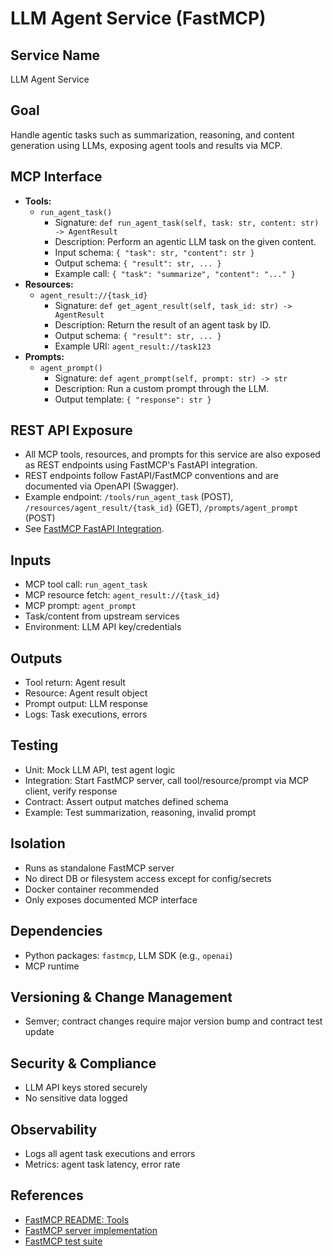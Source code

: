 # LLM Agent Service (FastMCP)

## Service Name
LLM Agent Service

## Goal
Handle agentic tasks such as summarization, reasoning, and content generation using LLMs, exposing agent tools and results via MCP.

## MCP Interface
- **Tools:**
  - `run_agent_task()`
    - Signature: `def run_agent_task(self, task: str, content: str) -> AgentResult`
    - Description: Perform an agentic LLM task on the given content.
    - Input schema: `{ "task": str, "content": str }`
    - Output schema: `{ "result": str, ... }`
    - Example call: `{ "task": "summarize", "content": "..." }`
- **Resources:**
  - `agent_result://{task_id}`
    - Signature: `def get_agent_result(self, task_id: str) -> AgentResult`
    - Description: Return the result of an agent task by ID.
    - Output schema: `{ "result": str, ... }`
    - Example URI: `agent_result://task123`
- **Prompts:**
  - `agent_prompt()`
    - Signature: `def agent_prompt(self, prompt: str) -> str`
    - Description: Run a custom prompt through the LLM.
    - Output template: `{ "response": str }`

## REST API Exposure
- All MCP tools, resources, and prompts for this service are also exposed as REST endpoints using FastMCP's FastAPI integration.
- REST endpoints follow FastAPI/FastMCP conventions and are documented via OpenAPI (Swagger).
- Example endpoint: `/tools/run_agent_task` (POST), `/resources/agent_result/{task_id}` (GET), `/prompts/agent_prompt` (POST)
- See [FastMCP FastAPI Integration](../../fastmcp/README.md#fastapi-integration).

## Inputs
- MCP tool call: `run_agent_task`
- MCP resource fetch: `agent_result://{task_id}`
- MCP prompt: `agent_prompt`
- Task/content from upstream services
- Environment: LLM API key/credentials

## Outputs
- Tool return: Agent result
- Resource: Agent result object
- Prompt output: LLM response
- Logs: Task executions, errors

## Testing
- Unit: Mock LLM API, test agent logic
- Integration: Start FastMCP server, call tool/resource/prompt via MCP client, verify response
- Contract: Assert output matches defined schema
- Example: Test summarization, reasoning, invalid prompt

## Isolation
- Runs as standalone FastMCP server
- No direct DB or filesystem access except for config/secrets
- Docker container recommended
- Only exposes documented MCP interface

## Dependencies
- Python packages: `fastmcp`, LLM SDK (e.g., `openai`)
- MCP runtime

## Versioning & Change Management
- Semver; contract changes require major version bump and contract test update

## Security & Compliance
- LLM API keys stored securely
- No sensitive data logged

## Observability
- Logs all agent task executions and errors
- Metrics: agent task latency, error rate

## References
- [FastMCP README: Tools](../../fastmcp/README.md#tools)
- [FastMCP server implementation](../../fastmcp/src/fastmcp/server/server.py)
- [FastMCP test suite](../../fastmcp/tests)
